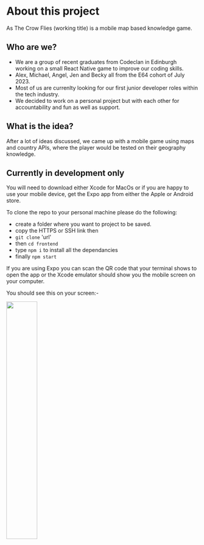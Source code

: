 # About this project

As The Crow Flies (working title) is a mobile map based knowledge game.

## Who are we?

- We are a group of recent graduates from Codeclan in Edinburgh working on a small React Native game to improve our coding skills.
- Alex, Michael, Angel, Jen and Becky all from the E64 cohort of July 2023.
- Most of us are currenlty looking for our first junior developer roles within the tech industry.
- We decided to work on a personal project but with each other for accountability and fun as well as support.

## What is the idea?

After a lot of ideas discussed, we came up with a mobile game using maps and country APIs, where the player would be tested on their geography knowledge.

## Currently in development only

You will need to download either Xcode for MacOs or if you are happy to use your mobile device, get the Expo app from either the Apple or Android store.

To clone the repo to your personal machine please do the following:

- create a folder where you want to project to be saved.
- copy the HTTPS or SSH link then
- `git clone` 'url'
- then `cd frontend`
- type `npm i` to install all the dependancies
- finally `npm start`

If you are using Expo you can scan the QR code that your terminal shows to open the app or the Xcode emulator should show you the mobile screen on your computer.

You should see this on your screen:-

<img src='https://github.com/More-E64-Projects/as-the-crow-flies/blob/development/frontend/assets/Screenshot%207mar24.jpg' width="40%">
